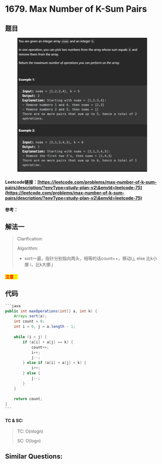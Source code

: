 # 1679. Max Number of K-Sum Pairs

## 题目

<figure><img src="../../.gitbook/assets/image (184).png" alt=""><figcaption></figcaption></figure>

#### Leetcode链接：[https://leetcode.com/problems/max-number-of-k-sum-pairs/description/?envType=study-plan-v2\&envId=leetcode-75](https://leetcode.com/problems/max-number-of-k-sum-pairs/description/?envType=study-plan-v2\&envId=leetcode-75)

#### 参考：

## 解法一

> Clarification:&#x20;
>
> Algorithm:&#x20;
>
> * sort一遍，指针分别指向两头，相等的话count++，移动i,j, else 比k小挪 i，比k大挪 j

#### <mark style="color:red;">注意：</mark>

## 代码

````java
```java
public int maxOperations(int[] a, int k) {
    Arrays.sort(a);
    int count = 0;
    int i = 0, j = a.length - 1;

    while (i < j) {
        if (a[i] + a[j] == k) {
            count++;
            i++;
            j--;
        } else if (a[i] + a[j] < k) {
            i++;
        } else {
            j--;
        }
    }

    return count;
}
```
````

#### TC & SC:&#x20;

> TC: O(nlogn)
>
> SC: O(logn)

## **Similar Questions:**&#x20;
